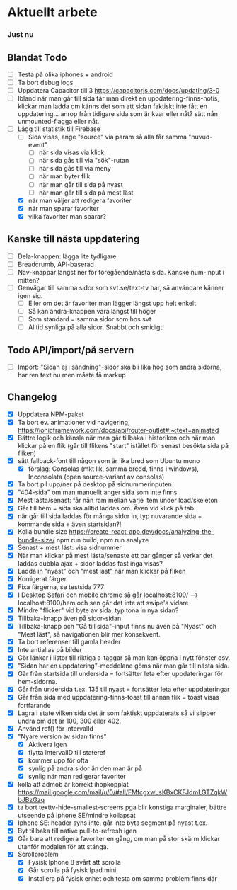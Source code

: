 # Aktuellt arbete

### Just nu

## Blandat Todo

- [ ] Testa på olika iphones + android
- [ ] Ta bort debug logs
- [ ] Uppdatera Capacitor till 3 https://capacitorjs.com/docs/updating/3-0
- [ ] Ibland när man går till sida får man direkt en uppdatering-finns-notis, klickar man ladda om känns det som att sidan faktiskt inte fått en uppdatering... anrop från tidigare sida som är kvar eller nåt? sätt nån unmounted-flagga eller nåt.
- [ ] Lägg till statistik till Firebase
  - [ ] Sida visas, ange "source" via param så alla får samma "huvud-event"
    - [ ] när sida visas via klick
    - [ ] när sida gås till via "sök"-rutan
    - [ ] när sida gås till via meny
    - [ ] när man byter flik
    - [ ] när man går till sida på nyast
    - [ ] när man går till sida på mest läst
  - [x] när man väljer att redigera favoriter
  - [x] när man sparar favoriter
  - [x] vilka favoriter man sparar?

## Kanske till nästa uppdatering

- [ ] Dela-knappen: lägga lite tydligare
- [ ] Breadcrumb, API-baserad
- [ ] Nav-knappar längst ner för föregående/nästa sida. Kanske num-input i mitten?
- [ ] Genvägar till samma sidor som svt.se/text-tv har, så användare känner igen sig.
  - [ ] Eller om det är favoriter man lägger längst upp helt enkelt
  - [ ] Så kan ändra-knappen vara längst till höger
  - [ ] Som standard = samma sidor som hos svt
  - [ ] Alltid synliga på alla sidor. Snabbt och smidigt!

## Todo API/import/på servern

- [ ] Import: "Sidan ej i sändning"-sidor ska bli lika hög som andra sidorna, har ren text nu men måste få markup

## Changelog

- [x] Uppdatera NPM-paket
- [x] Ta bort ev. animationer vid navigering, https://ionicframework.com/docs/api/router-outlet#:~:text=animated
- [x] Bättre logik och känsla när man går tillbaka i historiken och när man klickar på en flik (går till flikens "start" istället för senast besökta sida på fliken)
- [x] sätt fallback-font till någon som är lika bred som Ubuntu mono
  - [x] förslag: Consolas (mkt lik, samma bredd, finns i windows), Inconsolata (open source-variant av consolas)
- [x] Ta bort pil upp/ner på desktop på sidnummerinputen
- [x] "404-sida" om man manuellt anger sida som inte finns
- [x] Mest lästa/senast: får nån ram mellan varje item under load/skeleton
- [x] Går till hem = sida ska alltid laddas om. Även vid klick på tab.
- [x] när går till sida laddas för många sidor in, typ nuvarande sida + kommande sida + även startsidan?!
- [x] Kolla bundle size https://create-react-app.dev/docs/analyzing-the-bundle-size/ npm run build, npm run analyze
- [x] Senast + mest läst: visa sidnummer
- [x] När man klickar på mest lästa/senaste ett par gånger så verkar det laddas dubbla ajax + sidor laddas fast inga visas?
- [x] Ladda in "nyast" och "mest läst" när man klickar på fliken
- [x] Korrigerat färger
- [x] Fixa färgerna, se testsida 777
- [x] I Desktop Safari och mobile chrome så går localhost:8100/ --> localhost:8100/hem och sen går det inte att swipe'a vidare
- [x] Mindre "flicker" vid byte av sida, typ tona in nya sidan?
- [x] Tillbaka-knapp även på sidor-sidan
- [x] Tillbaka-knapp och "Gå till sida"-input finns nu även på "Nyast" och "Mest läst", så navigationen blir mer konsekvent.
- [x] Ta bort referenser till gamla header
- [x] Inte antialias på bilder
- [x] Gör länkar i listor till riktiga a-taggar så man kan öppna i nytt fönster osv.
- [x] "Sidan har en uppdatering"-meddelane göms när man går till nästa sida.
- [x] Går från startsida till undersida = fortsätter leta efter uppdateringar för hem-sidorna.
- [x] Går från undersida t.ex. 135 till nyast = fortsätter leta efter uppdateringar
- [x] Går från sida med uppdatering-finns-toast till annan flik = toast visas fortfarande
- [x] Lagra i state vilken sida det är som faktiskt uppdaterats så vi slipper undra om det är 100, 300 eller 402.
- [x] Använd ref() för intervalId
- [x] "Nyare version av sidan finns"
  - [x] Aktivera igen
  - [x] flytta intervalID till ~~state~~ref
  - [x] kommer upp för ofta
  - [x] synlig på andra sidor än den man är på
  - [x] synlig när man redigerar favoriter
- [x] kolla att admob är korrekt ihopkopplat https://mail.google.com/mail/u/0/#all/FMfcgxwLsKBxCKFJdmLGTZqkWbJBzGzq
- [x] ta bort texttv-hide-smallest-screens pga blir konstiga marginaler, bättre utseende på Iphone SE/mindre kollapsat
- [x] Iphone SE: header syns inte, går inte byta segment på nyast t.ex.
- [x] Byt tillbaka till native pull-to-refresh igen
- [x] Går bara att redigera favoriter en gång, om man på stor skärm klickar utanför modalen för att stänga.
- [x] Scrollproblem
  - [x] Fysisk Iphone 8 svårt att scrolla
  - [x] Går scrolla på fysisk Ipad mini
  - [x] Installera på fysisk enhet och testa om samma problem finns där
